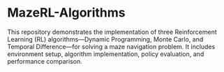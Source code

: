 # MazeRL-Algorithms
This repository demonstrates the implementation of three Reinforcement Learning (RL) algorithms—Dynamic Programming, Monte Carlo, and Temporal Difference—for solving a maze navigation problem. It includes environment setup, algorithm implementation, policy evaluation, and performance comparison.
